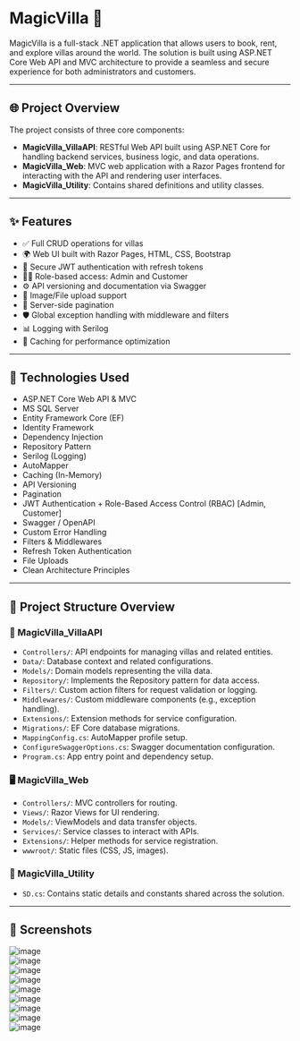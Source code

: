 # MagicVilla 🏡

MagicVilla is a full-stack .NET application that allows users to book, rent, and explore villas around the world. The solution is built using ASP.NET Core Web API and MVC architecture to provide a seamless and secure experience for both administrators and customers.

---

## 🌐 Project Overview

The project consists of three core components:
- **MagicVilla_VillaAPI**: RESTful Web API built using ASP.NET Core for handling backend services, business logic, and data operations.
- **MagicVilla_Web**: MVC web application with a Razor Pages frontend for interacting with the API and rendering user interfaces.
- **MagicVilla_Utility**: Contains shared definitions and utility classes.

---
## ✨ Features

- ✅ Full CRUD operations for villas
- 🌍 Web UI built with Razor Pages, HTML, CSS, Bootstrap
- 🔐 Secure JWT authentication with refresh tokens
- 🧑‍💼 Role-based access: Admin and Customer
- ⚙️ API versioning and documentation via Swagger
- 📂 Image/File upload support
- 🔄 Server-side pagination
- 🛡️ Global exception handling with middleware and filters
- 📊 Logging with Serilog
- 🔄 Caching for performance optimization
---


## 🚀 Technologies Used

- ASP.NET Core Web API & MVC
-  MS SQL Server
- Entity Framework Core (EF)
- Identity Framework
- Dependency Injection
- Repository Pattern
- Serilog (Logging)
- AutoMapper
- Caching (In-Memory)
- API Versioning
- Pagination
- JWT Authentication + Role-Based Access Control (RBAC) [Admin, Customer]
- Swagger / OpenAPI
- Custom Error Handling
- Filters & Middlewares
- Refresh Token Authentication
- File Uploads
- Clean Architecture Principles
---

## 📁 Project Structure Overview

### 🔧 MagicVilla_VillaAPI
- `Controllers/`: API endpoints for managing villas and related entities.
- `Data/`: Database context and related configurations.
- `Models/`: Domain models representing the villa data.
- `Repository/`: Implements the Repository pattern for data access.
- `Filters/`: Custom action filters for request validation or logging.
- `Middlewares/`: Custom middleware components (e.g., exception handling).
- `Extensions/`: Extension methods for service configuration.
- `Migrations/`: EF Core database migrations.
- `MappingConfig.cs`: AutoMapper profile setup.
- `ConfigureSwaggerOptions.cs`: Swagger documentation configuration.
- `Program.cs`: App entry point and dependency setup.

### 🖥️ MagicVilla_Web
- `Controllers/`: MVC controllers for routing.
- `Views/`: Razor Views for UI rendering.
- `Models/`: ViewModels and data transfer objects.
- `Services/`: Service classes to interact with APIs.
- `Extensions/`: Helper methods for service registration.
- `wwwroot/`: Static files (CSS, JS, images).

### 🔧 MagicVilla_Utility
- `SD.cs`: Contains static details and constants shared across the solution.

---
## 📸 Screenshots
![image](https://github.com/user-attachments/assets/57f6832e-64c7-45e0-bbd8-7c0ad3dcb88c)  
![image](https://github.com/user-attachments/assets/bf271f39-3376-4ee5-9490-e7460254e8e8)  
![image](https://github.com/user-attachments/assets/b2053910-3409-474c-a818-57c4fe1194ba)  
![image](https://github.com/user-attachments/assets/d08ae151-6c1f-4ac3-8b39-0fe28815b7d7)  
![image](https://github.com/user-attachments/assets/d5a3b16c-c187-404f-8d22-63a2df3a2a3e)  
![image](https://github.com/user-attachments/assets/0076dbe1-7f4c-4898-945f-845f74da3b58)  
![image](https://github.com/user-attachments/assets/92ae573e-a626-487c-866d-990440219881)  
![image](https://github.com/user-attachments/assets/cb11984d-a5ec-4b16-8a70-71ac792f9553)  
![image](https://github.com/user-attachments/assets/4d78118f-fa65-48a8-a5a8-0fe53bac64ae)  








